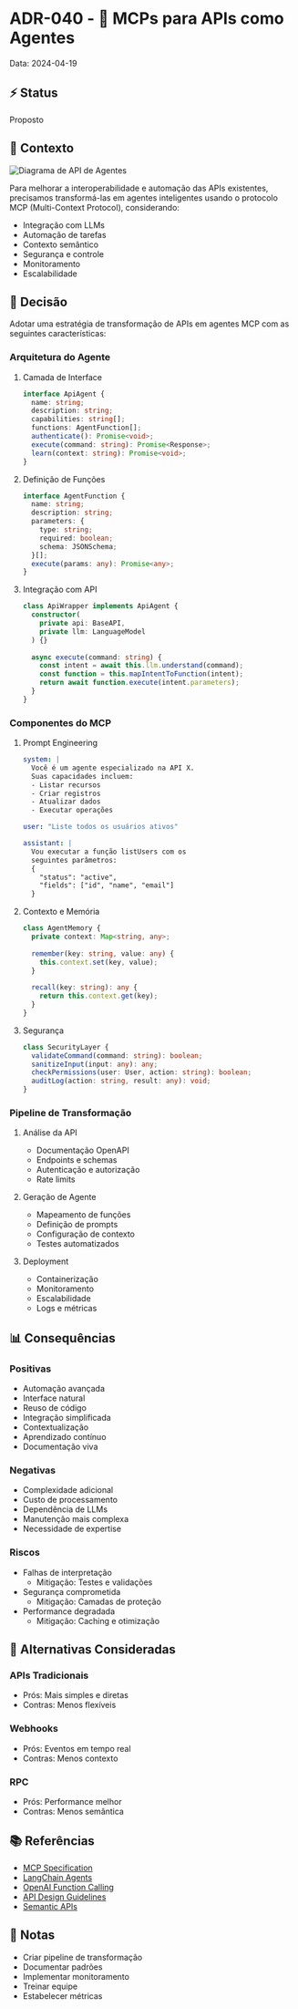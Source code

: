 # ADR-040 - 🤖 MCPs para APIs como Agentes

Data: 2024-04-19

## ⚡ Status

Proposto

## 🎯 Contexto

![Diagrama de API de Agentes](../_assets/adr-040-mcp-api-agents.png)

Para melhorar a interoperabilidade e automação das APIs existentes, precisamos transformá-las em agentes inteligentes usando o protocolo MCP (Multi-Context Protocol), considerando:
- Integração com LLMs
- Automação de tarefas
- Contexto semântico
- Segurança e controle
- Monitoramento
- Escalabilidade

## 🔨 Decisão

Adotar uma estratégia de transformação de APIs em agentes MCP com as seguintes características:

### Arquitetura do Agente

1. Camada de Interface
   ```typescript
   interface ApiAgent {
     name: string;
     description: string;
     capabilities: string[];
     functions: AgentFunction[];
     authenticate(): Promise<void>;
     execute(command: string): Promise<Response>;
     learn(context: string): Promise<void>;
   }
   ```

2. Definição de Funções
   ```typescript
   interface AgentFunction {
     name: string;
     description: string;
     parameters: {
       type: string;
       required: boolean;
       schema: JSONSchema;
     }[];
     execute(params: any): Promise<any>;
   }
   ```

3. Integração com API
   ```typescript
   class ApiWrapper implements ApiAgent {
     constructor(
       private api: BaseAPI,
       private llm: LanguageModel
     ) {}
     
     async execute(command: string) {
       const intent = await this.llm.understand(command);
       const function = this.mapIntentToFunction(intent);
       return await function.execute(intent.parameters);
     }
   }
   ```

### Componentes do MCP

1. Prompt Engineering
   ```yaml
   system: |
     Você é um agente especializado na API X.
     Suas capacidades incluem:
     - Listar recursos
     - Criar registros
     - Atualizar dados
     - Executar operações

   user: "Liste todos os usuários ativos"
   
   assistant: |
     Vou executar a função listUsers com os
     seguintes parâmetros:
     {
       "status": "active",
       "fields": ["id", "name", "email"]
     }
   ```

2. Contexto e Memória
   ```typescript
   class AgentMemory {
     private context: Map<string, any>;
     
     remember(key: string, value: any) {
       this.context.set(key, value);
     }
     
     recall(key: string): any {
       return this.context.get(key);
     }
   }
   ```

3. Segurança
   ```typescript
   class SecurityLayer {
     validateCommand(command: string): boolean;
     sanitizeInput(input: any): any;
     checkPermissions(user: User, action: string): boolean;
     auditLog(action: string, result: any): void;
   }
   ```

### Pipeline de Transformação

1. Análise da API
   - Documentação OpenAPI
   - Endpoints e schemas
   - Autenticação e autorização
   - Rate limits

2. Geração de Agente
   - Mapeamento de funções
   - Definição de prompts
   - Configuração de contexto
   - Testes automatizados

3. Deployment
   - Containerização
   - Monitoramento
   - Escalabilidade
   - Logs e métricas

## 📊 Consequências

### Positivas
- Automação avançada
- Interface natural
- Reuso de código
- Integração simplificada
- Contextualização
- Aprendizado contínuo
- Documentação viva

### Negativas
- Complexidade adicional
- Custo de processamento
- Dependência de LLMs
- Manutenção mais complexa
- Necessidade de expertise

### Riscos
- Falhas de interpretação
  - Mitigação: Testes e validações
- Segurança comprometida
  - Mitigação: Camadas de proteção
- Performance degradada
  - Mitigação: Caching e otimização

## 🔄 Alternativas Consideradas

### APIs Tradicionais
- Prós: Mais simples e diretas
- Contras: Menos flexíveis

### Webhooks
- Prós: Eventos em tempo real
- Contras: Menos contexto

### RPC
- Prós: Performance melhor
- Contras: Menos semântica

## 📚 Referências

- [MCP Specification](https://github.com/mcp-spec)
- [LangChain Agents](https://langchain.readthedocs.io/)
- [OpenAI Function Calling](https://platform.openai.com/docs/guides/gpt/function-calling)
- [API Design Guidelines](https://google.aip.dev/)
- [Semantic APIs](https://www.semanticscholar.org/)

## 📝 Notas

- Criar pipeline de transformação
- Documentar padrões
- Implementar monitoramento
- Treinar equipe
- Estabelecer métricas 